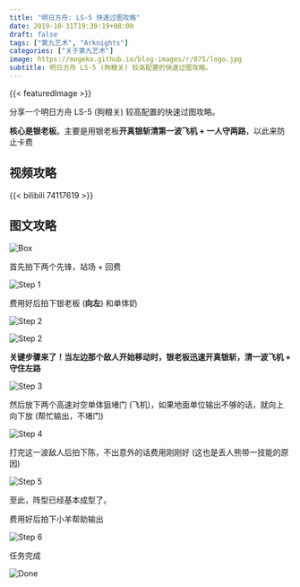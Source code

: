 ```yaml
---
title: "明日方舟: LS-5 快速过图攻略"
date: 2019-10-31T19:39:19+08:00
draft: false
tags: ["第九艺术", "Arknights"]
categories: ["关于第九艺术"]
image: https://mogeko.github.io/blog-images/r/075/logo.jpg
subtitle: 明日方舟 LS-5 (狗粮关) 较高配置的快速过图攻略。
---
```


{{< featuredImage >}}

<!--
![](https://mogeko.github.io/blog-images/r/075/)
{{< spoiler >}}{{< /spoiler >}}
&emsp;&emsp;
 -->

分享一个明日方舟 LS-5 (狗粮关) 较高配置的快速过图攻略。

**核心是银老板**。主要是用银老板**开真银斩清第一波飞机 + 一人守两路**，以此来防止卡费

## 视频攻略

{{< bilibili 74117619 >}}

## 图文攻略

![Box](https://mogeko.github.io/blog-images/r/075/box.jpg)

首先拍下两个先锋，站场 + 回费

![Step 1](https://mogeko.github.io/blog-images/r/075/step_1.jpg)

费用好后拍下银老板 (**向左**) 和单体奶

![Step 2](https://mogeko.github.io/blog-images/r/075/step_2.jpg)

![Step 2](https://mogeko.github.io/blog-images/r/075/step_2.5.jpg)

**关键步骤来了！当左边那个敌人开始移动时，银老板迅速开真银斩，清一波飞机 + 守住左路**

![Step 3](https://mogeko.github.io/blog-images/r/075/step_3.jpg)

然后放下两个高速对空单体狙堵门 (飞机)，如果地面单位输出不够的话，就向上向下放 (帮忙输出，不堵门)

![Step 4](https://mogeko.github.io/blog-images/r/075/step_4.jpg)

打完这一波敌人后拍下陈，不出意外的话费用刚刚好 (这也是丢人熊带一技能的原因)

![Step 5](https://mogeko.github.io/blog-images/r/075/step_5.jpg)

至此，阵型已经基本成型了。

费用好后拍下小羊帮助输出

![Step 6](https://mogeko.github.io/blog-images/r/075/step_6.jpg)

任务完成

![Done](https://mogeko.github.io/blog-images/r/075/done.jpg)
